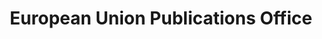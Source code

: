 ---
dateStart: 2015-12-11
dateEnd: 2015-12-31
title: "European Union Publications Office"
venue: "European Union Publications Office"
organizer: Yvo Volman
credit: Yvo Volman
city: Luxembourg 
state:
country: Luxembourg 
pdfLink: 20151211-cns-open-house.pdf
venueImages:
 - sm: image01.sm.jpg
   lg: image01.lg.jpg
 - sm: image02.sm.jpg
   lg: image02.lg.jpg
 - sm: image03.sm.jpg
   lg: image03.lg.jpg
 - sm: image04.sm.jpg
   lg: image04.lg.jpg
---